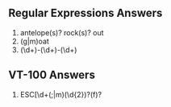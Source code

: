 ## Regular Expressions Answers
1. antelope(s)? rock(s)? out
2. (g|m)oat
3. (\d+)-(\d+)-(\d+)

## VT-100 Answers
1. ESC\[\d+(\;|m)(\d{2})?(f)?